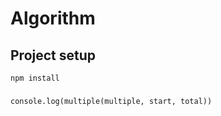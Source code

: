 # Algorithm

## Project setup
```
npm install
```

###
```
console.log(multiple(multiple, start, total))
```